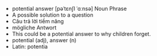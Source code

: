 - potential answer [pəˈtɛnʃl ˈɑːnsə] Noun Phrase  
- A possible solution to a question  
- Câu trả lời tiềm năng  
- mögliche Antwort  
- This could be a potential answer to why children forget.  
- potential (adj), answer (n)  
- Latin: potentia
